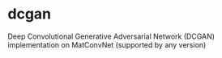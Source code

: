# dcgan
Deep Convolutional Generative Adversarial Network (DCGAN) implementation on MatConvNet (supported by any version)
